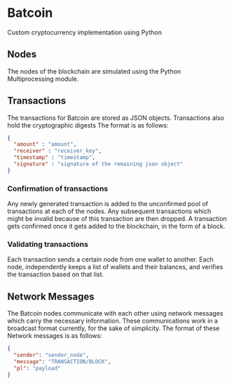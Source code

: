 # Batcoin

Custom cryptocurrency implementation using Python

## Nodes

The nodes of the blockchain are simulated using the Python Multiprocessing module.

## Transactions

The transactions for Batcoin are stored as JSON objects. Transactions also hold the cryptographic digests The format is as follows:

```json
{
  "amount" : "amount",
  "receiver" : "receiver_key",
  "timestamp" : "timestamp",
  "signature" : "signature of the remaining json object"
}
```

### Confirmation of transactions

Any newly generated transaction is added to the unconfirmed pool of transactions at each of the nodes. Any subsequent transactions which might be invalid because of this transaction are then dropped. A transaction gets confirmed once it gets added to the blockchain, in the form of a block.

### Validating transactions

Each transaction sends a certain node from one wallet to another. Each node, independently keeps a list of wallets and their balances, and verifies the transaction based on that list.

## Network Messages

The Batcoin nodes communicate with each other using network messages which carry the necessary information. These communications work in a broadcast format currently, for the sake of simplicity. The format of these Network messages is as follows:

```json
{
  "sender": "sender_node",
  "message": "TRANSACTION/BLOCK",
  "pl": "payload"
}
```
